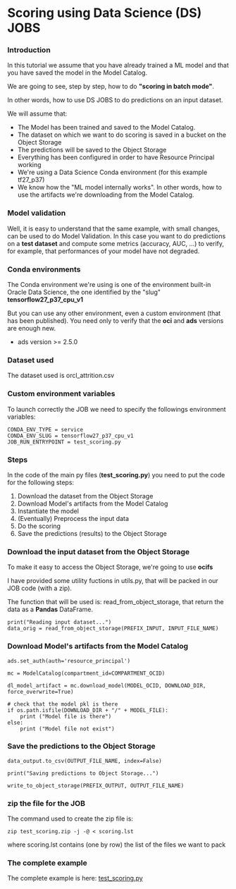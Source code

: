 # Scoring using Data Science (DS) JOBS

### Introduction
In this tutorial we assume that you have already trained a ML model and that you have saved the model in the Model Catalog.

We are going to see, step by step, how to do **"scoring in batch mode"**. 

In other words, how to use DS JOBS to do predictions on an input dataset.

We will assume that:
* The Model has been trained and saved to the Model Catalog.
* The dataset on which we want to do scoring is saved in a bucket on the Object Storage
* The predictions will be saved to the Object Storage
* Everything has been configured in order to have Resource Principal working
* We're using a Data Science Conda environment (for this example tf27_p37)
* We know how the "ML model internally works". In other words, how to use the artifacts we're downloading from the Model Catalog.

### Model validation
Well, it is easy to understand that the same example, with small changes, can be used to do Model Validation.
In this case you want to do predictions on a **test dataset** and compute some metrics (accuracy, AUC, ...) to verify, for example, that performances of your model have not degraded.

### Conda environments
The Conda environment we're using is one of the environment built-in Oracle Data Science, the one identified by the "slug" **tensorflow27_p37_cpu_v1**

But you can use any other environment, even a custom environment (that has been published). You need only to verify that the **oci** and **ads** versions are enough new.

* ads version >= 2.5.0

### Dataset used
The dataset used is orcl_attrition.csv

### Custom environment variables
To launch correctly the JOB we need to specify the followings environment variables:

```
CONDA_ENV_TYPE = service
CONDA_ENV_SLUG = tensorflow27_p37_cpu_v1
JOB_RUN_ENTRYPOINT = test_scoring.py
```

### Steps

In the code of the main py files (**test_scoring.py**) you need to put the code for the following steps:

1. Download the dataset from the Object Storage
2. Download Model's artifacts from the Model Catalog
3. Instantiate the model
4. (Eventually) Preprocess the input data
5. Do the scoring
6. Save the predictions (results) to the Object Storage

### Download the input dataset from the Object Storage
To make it easy to access the Object Storage, we're going to use **ocifs**

I have provided some utility fuctions in utils.py, that will be packed in our JOB code (with a zip).

The function that will be used is: read_from_object_storage, that return the data as a **Pandas** DataFrame.

```
print("Reading input dataset...")
data_orig = read_from_object_storage(PREFIX_INPUT, INPUT_FILE_NAME)
```

### Download Model's artifacts from the Model Catalog
```
ads.set_auth(auth='resource_principal')

mc = ModelCatalog(compartment_id=COMPARTMENT_OCID)

dl_model_artifact = mc.download_model(MODEL_OCID, DOWNLOAD_DIR, force_overwrite=True)

# check that the model pkl is there
if os.path.isfile(DOWNLOAD_DIR + "/" + MODEL_FILE):
    print ("Model file is there")
else:
    print ("Model file not exist")
```

### Save the predictions to the Object Storage

```
data_output.to_csv(OUTPUT_FILE_NAME, index=False)

print("Saving predictions to Object Storage...")

write_to_object_storage(PREFIX_OUTPUT, OUTPUT_FILE_NAME)
```

### zip the file for the JOB
The command used to create the zip file is:

```
zip test_scoring.zip -j -@ < scoring.lst
```

where scoring.lst contains (one by row) the list of the files we want to pack

### The complete example
The complete example is here: [test_scoring.py](./test_scoring.py)